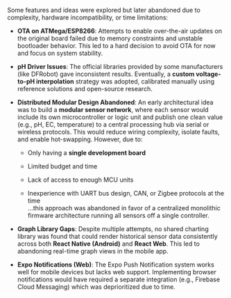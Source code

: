 Some features and ideas were explored but later abandoned due to complexity, hardware incompatibility, or time limitations:

- **OTA on ATMega/ESP8266**: Attempts to enable over-the-air updates on the original board failed due to memory constraints and unstable bootloader behavior. This led to a hard decision to avoid OTA for now and focus on system stability.
    
- **pH Driver Issues**: The official libraries provided by some manufacturers (like DFRobot) gave inconsistent results. Eventually, a **custom voltage-to-pH interpolation** strategy was adopted, calibrated manually using reference solutions and open-source research.
    
- **Distributed Modular Design Abandoned**: An early architectural idea was to build a **modular sensor network**, where each sensor would include its own microcontroller or logic unit and publish one clean value (e.g., pH, EC, temperature) to a central processing hub via serial or wireless protocols. This would reduce wiring complexity, isolate faults, and enable hot-swapping. However, due to:
    
    - Only having a **single development board**
        
    - Limited budget and time
        
    - Lack of access to enough MCU units
        
    - Inexperience with UART bus design, CAN, or Zigbee protocols at the time  
        ...this approach was abandoned in favor of a centralized monolithic firmware architecture running all sensors off a single controller.
    
- **Graph Library Gaps**: Despite multiple attempts, no shared charting library was found that could render historical sensor data consistently across both **React Native (Android)** and **React Web**. This led to abandoning real-time graph views in the mobile app.
    
- **Expo Notifications (Web)**: The Expo Push Notification system works well for mobile devices but lacks web support. Implementing browser notifications would have required a separate integration (e.g., Firebase Cloud Messaging) which was deprioritized due to time.
